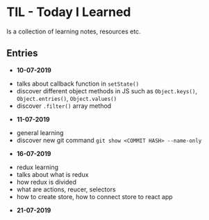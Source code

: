 # TIL - Today I Learned

Is a collection of learning notes, resources etc.

## Entries

* **10-07-2019**
- talks about callback function in ```setState()```
- discover different object methods in JS such as ```Object.keys()```, ```Object.entries()```, ```Object.values()```
- discover ```.filter()``` array method

* **11-07-2019**
- general learning
- discover new git command ```git show <COMMIT HASH> --name-only```

* **16-07-2019**
- redux learning
- talks about what is redux
- how redux is divided
- what are actions, reucer, selectors
- how to create store, how to connect store to react app

* **21-07-2019**